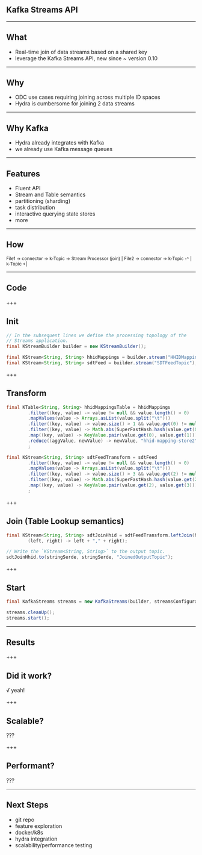
Kafka Streams API
-----------------

---

What
-------

+ Real-time join of data streams based on a shared key
+ leverage the Kafka Streams API, new since ~ version 0.10

---

Why
--------

+ ODC use cases requiring joining across multiple ID spaces
+ Hydra is cumbersome for joining 2 data streams

---

Why Kafka
--------

+ Hydra already integrates with Kafka
+ we already use Kafka message queues

---

Features
--------

+ Fluent API
+ Stream and Table semantics
+ partitioning (sharding)
+ task distribution
+ interactive querying state stores
+ more

---

How
--------

<sub>
File1 -> connector -> k-Topic -> Stream Processor (join) |
File2 -> connector -> k-Topic -^                         |
                                                k-Topic <|
</sub>

---

Code
--------

+++

Init
--------

```java
// In the subsequent lines we define the processing topology of the
// Streams application.
final KStreamBuilder builder = new KStreamBuilder();

final KStream<String, String> hhidMappings = builder.stream("HHIDMappingTopic");
final KStream<String, String> sdtFeed = builder.stream("SDTFeedTopic");
```

+++

Transform
--------

```java
final KTable<String, String> hhidMappingsTable = hhidMappings
        .filter((key, value) -> value != null && value.length() > 0)
        .mapValues(value -> Arrays.asList(value.split("\t")))
        .filter((key, value) -> value.size() > 1 && value.get(0) != null && !value.get(0).isEmpty())
        .filter((key, value) -> Math.abs(SuperFastHash.hash(value.get(0))) % 1000 < 10)
        .map((key, value) -> KeyValue.pair(value.get(0), value.get(1))).groupByKey()
        .reduce((aggValue, newValue) -> newValue, "hhid-mapping-store2")
        ;

final KStream<String, String> sdtFeedTransform = sdtFeed
        .filter((key, value) -> value != null && value.length() > 0)
        .mapValues(value -> Arrays.asList(value.split("\t")))
        .filter((key, value) -> value.size() > 3 && value.get(2) != null && !value.get(2).isEmpty())
        .filter((key, value) -> Math.abs(SuperFastHash.hash(value.get(2))) % 1000 < 10)
        .map((key, value) -> KeyValue.pair(value.get(2), value.get(3)))
        ;
```

+++

Join (Table Lookup semantics)
--------

```java
final KStream<String, String> sdtJoinHhid = sdtFeedTransform.leftJoin(hhidMappingsTable,
        (left, right) -> left + "," + right);

// Write the `KStream<String, String>` to the output topic.
sdtJoinHhid.to(stringSerde, stringSerde, "JoinedOutputTopic");

```

+++

Start
--------

```java
final KafkaStreams streams = new KafkaStreams(builder, streamsConfiguration);

streams.cleanUp();
streams.start();

```

---

Results
--------

+++

Did it work?
--------

√ yeah!

+++

Scalable?
--------

???

+++

Performant?
--------

???

---

Next Steps
--------

+ git repo
+ feature exploration
+ docker/k8s
+ hydra integration
+ scalability/performance testing
